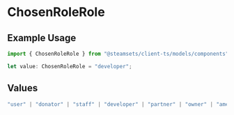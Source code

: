 # ChosenRoleRole

## Example Usage

```typescript
import { ChosenRoleRole } from "@steamsets/client-ts/models/components";

let value: ChosenRoleRole = "developer";
```

## Values

```typescript
"user" | "donator" | "staff" | "developer" | "partner" | "owner" | "amethyst" | "amber" | "emerald" | "sapphire" | "ruby" | "diamond" | "contributor" | "early_supporter" | "beta" | "translator" | "top_100" | "badge_scout"
```